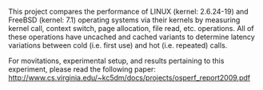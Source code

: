 This project compares the performance of LINUX (kernel: 2.6.24-19) and FreeBSD (kernel: 7.1) 
operating systems via their kernels by measuring kernel call, context switch, page allocation, 
file read, etc. operations. All of these operations have uncached and cached variants to 
determine latency variations between cold (i.e. first use) and hot (i.e. repeated) calls.

For movitations, experimental setup, and results pertaining to this experiment, please read 
the following paper: http://www.cs.virginia.edu/~kc5dm/docs/projects/osperf_report2009.pdf

